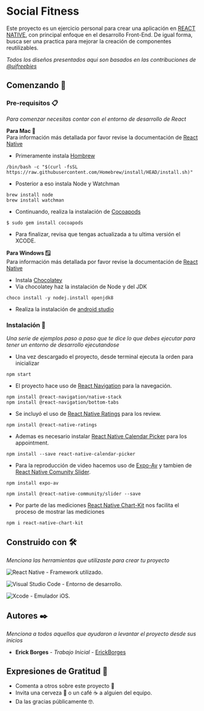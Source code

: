 # Social Fitness

Este proyecto es un ejercicio personal para crear una aplicación en [REACT NATIVE](https://reactnative.dev), con principal enfoque en el desarrollo Front-End. De igual forma, busca ser una practica para mejorar la creación de componentes reutilizables.

_Todos los diseños presentados aqui son basados en las contribuciones de [@uifreebies](https://www.figma.com/@uifreebies)_

## Comenzando 🚀

### Pre-requisitos 📋

_Para comenzar necesitas contar con el entorno de desarrollo de React_

**Para Mac 🍎**  
Para información más detallada por favor revise la documentación de [React Native](https://reactnative.dev/docs/environment-setup?guide=native)

* Primeramente instala [Hombrew](https://brew.sh)
```
/bin/bash -c "$(curl -fsSL https://raw.githubusercontent.com/Homebrew/install/HEAD/install.sh)"
```
* Posterior a eso instala Node y Watchman
```
brew install node
brew install watchman
```
* Continuando, realiza la instalación de [Cocoapods](https://cocoapods.org)
```
$ sudo gem install cocoapods
```
* Para finalizar, revisa que tengas actualizada a tu ultima versión el XCODE.


**Para Windows 🪟**  
Para información más detallada por favor revise la documentación de [React Native](https://reactnative.dev/docs/environment-setup?guide=native)
* Instala [Chocolatey](https://chocolatey.org)
* Via chocolatey haz la instalación de Node y del JDK
```
choco install -y nodej.install openjdk8
```
* Realiza la instalación de [android studio](https://developer.android.com/studio?hl=es-419) 

### Instalación 🔧

_Una serie de ejemplos paso a paso que te dice lo que debes ejecutar para tener un entorno de desarrollo ejecutandose_

* Una vez descargado el proyecto, desde terminal ejecuta la orden para inicializar
```
npm start
```

* El proyecto hace uso de [React Navigation](https://reactnavigation.org) para la navegación.
```
npm install @react-navigation/native-stack
npm install @react-navigation/bottom-tabs
```

* Se incluyó el uso de [React Native Ratings](https://github.com/Monte9/react-native-ratings#readme) para los review.
```
npm install @react-native-ratings
```

* Ademas es necesario instalar [React Native Calendar Picker](https://github.com/stephy/CalendarPicker) para los appointment.
```
npm install --save react-native-calendar-picker
```

* Para la reproducción de video hacemos uso de [Expo-Av](https://docs.expo.dev/versions/latest/sdk/av/) y tambien de [React Native Comunity Slider](https://github.com/callstack/react-native-slider).
```
npm install expo-av

npm install @react-native-community/slider --save
```

* Por parte de las mediciones [React Native Chart-Kit](https://github.com/indiespirit/react-native-chart-kit) nos facilita el proceso de mostrar las mediciones
```
npm i react-native-chart-kit
```

## Construido con 🛠️

_Menciona las herramientas que utilizaste para crear tu proyecto_

![React Native](https://img.shields.io/badge/react_native-%2320232a.svg?style=for-the-badge&logo=react&logoColor=%2361DAFB) - Framework utilizado.

![Visual Studio Code](https://img.shields.io/badge/Visual%20Studio%20Code-0078d7.svg?style=for-the-badge&logo=visual-studio-code&logoColor=white) - Entorno de desarrollo.

![Xcode](https://img.shields.io/badge/Xcode-007ACC?style=for-the-badge&logo=Xcode&logoColor=white) - Emulador iOS.


## Autores ✒️

_Menciona a todos aquellos que ayudaron a levantar el proyecto desde sus inicios_

* **Erick Borges** - *Trabajo Inicial* - [ErickBorges](https://github.com/ErickBorgesGalindo)

## Expresiones de Gratitud 🎁

* Comenta a otros sobre este proyecto 📢
* Invita una cerveza 🍺 o un café ☕ a alguien del equipo. 
* Da las gracias públicamente 🤓.